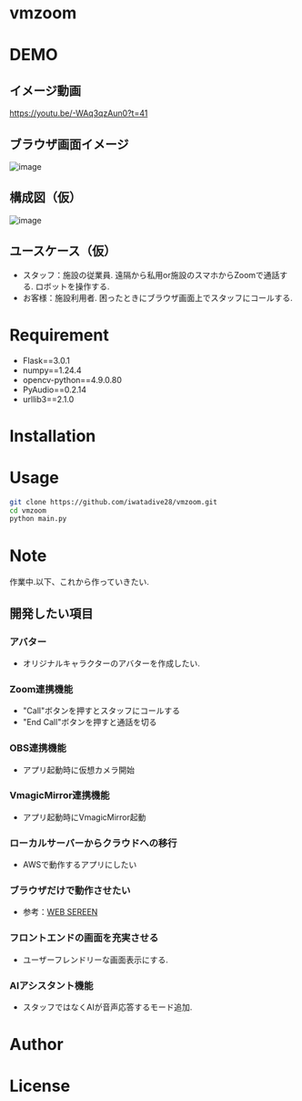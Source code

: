 # vmzoom

# DEMO
## イメージ動画
https://youtu.be/-WAq3qzAun0?t=41

## ブラウザ画面イメージ
![image](https://github.com/iwatadive28/vmzoom/assets/62125060/e77ef353-8986-4955-97a8-8989023940b1)

## 構成図（仮）
![image](https://github.com/iwatadive28/vmzoom/assets/62125060/5cf8d17d-1485-4afe-a031-9c851f39ef6b)

## ユースケース（仮）
- スタッフ：施設の従業員. 遠隔から私用or施設のスマホからZoomで通話する. ロボットを操作する.
- お客様：施設利用者. 困ったときにブラウザ画面上でスタッフにコールする.

# Requirement

- Flask==3.0.1
- numpy==1.24.4
- opencv-python==4.9.0.80
- PyAudio==0.2.14
- urllib3==2.1.0

# Installation
 
# Usage

```bash
git clone https://github.com/iwatadive28/vmzoom.git
cd vmzoom
python main.py
```
# Note
作業中.以下、これから作っていきたい. 
## 開発したい項目
### アバター
- オリジナルキャラクターのアバターを作成したい.

### Zoom連携機能
- "Call"ボタンを押すとスタッフにコールする
- "End Call"ボタンを押すと通話を切る

### OBS連携機能
- アプリ起動時に仮想カメラ開始

### VmagicMirror連携機能
- アプリ起動時にVmagicMirror起動

### ローカルサーバーからクラウドへの移行
- AWSで動作するアプリにしたい

### ブラウザだけで動作させたい
- 参考：[WEB SEREEN](https://web-screen.net/ja/streaming/)

### フロントエンドの画面を充実させる
- ユーザーフレンドリーな画面表示にする.

### AIアシスタント機能
- スタッフではなくAIが音声応答するモード追加.

# Author

# License
